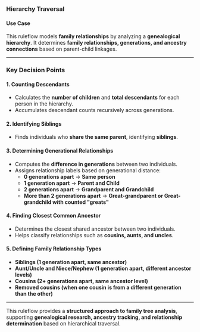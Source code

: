 ### **Hierarchy Traversal**  

#### **Use Case**  
This ruleflow models **family relationships** by analyzing a **genealogical hierarchy**. It determines **family relationships, generations, and ancestry connections** based on parent-child linkages.  

---

### **Key Decision Points**  

#### **1. Counting Descendants**  
- Calculates the **number of children** and **total descendants** for each person in the hierarchy.  
- Accumulates descendant counts recursively across generations.  

#### **2. Identifying Siblings**  
- Finds individuals who **share the same parent**, identifying **siblings**.  

#### **3. Determining Generational Relationships**  
- Computes the **difference in generations** between two individuals.  
- Assigns relationship labels based on generational distance:  
  - **0 generations apart** → **Same person**  
  - **1 generation apart** → **Parent and Child**  
  - **2 generations apart** → **Grandparent and Grandchild**  
  - **More than 2 generations apart** → **Great-grandparent or Great-grandchild with counted "greats"**  

#### **4. Finding Closest Common Ancestor**  
- Determines the closest shared ancestor between two individuals.  
- Helps classify relationships such as **cousins, aunts, and uncles**.  

#### **5. Defining Family Relationship Types**  
- **Siblings (1 generation apart, same ancestor)**  
- **Aunt/Uncle and Niece/Nephew (1 generation apart, different ancestor levels)**  
- **Cousins (2+ generations apart, same ancestor level)**  
- **Removed cousins (when one cousin is from a different generation than the other)**  

---

This ruleflow provides a **structured approach to family tree analysis**, supporting **genealogical research, ancestry tracking, and relationship determination** based on hierarchical traversal.